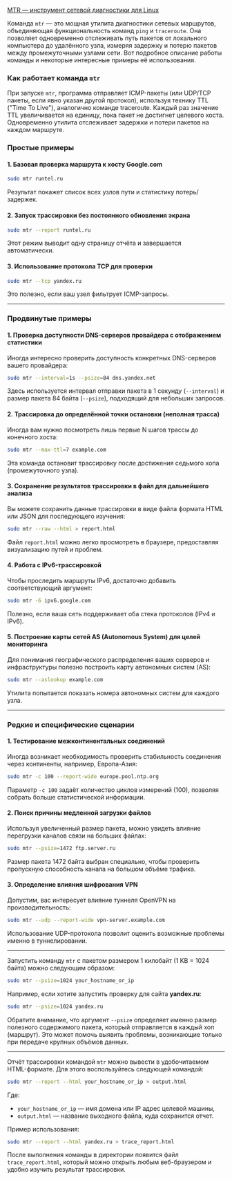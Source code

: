 [MTR — инструмент сетевой диагностики для Linux](https://blog.sedicomm.com/2018/07/06/mtr-instrument-setevoj-diagnostiki-dlya-linux/)

Команда `mtr` — это мощная утилита диагностики сетевых маршрутов, объединяющая функциональность команд `ping` и `traceroute`. Она позволяет одновременно отслеживать путь пакетов от локального компьютера до удалённого узла, измеряя задержку и потерю пакетов между промежуточными узлами сети. Вот подробное описание работы команды и некоторые интересные примеры её использования.

### Как работает команда `mtr`

При запуске `mtr`, программа отправляет ICMP-пакеты (или UDP/TCP пакеты, если явно указан другой протокол), используя технику TTL ("Time To Live"), аналогично команде traceroute. Каждый раз значение TTL увеличивается на единицу, пока пакет не достигнет целевого хоста. Одновременно утилита отслеживает задержки и потери пакетов на каждом маршруте.

### Простые примеры

#### 1. Базовая проверка маршрута к хосту Google.com
```bash
sudo mtr runtel.ru
```
Результат покажет список всех узлов пути и статистику потерь/задержек.

#### 2. Запуск трассировки без постоянного обновления экрана
```bash
sudo mtr --report runtel.ru
```
Этот режим выводит одну страницу отчёта и завершается автоматически.

#### 3. Использование протокола TCP для проверки
```bash
sudo mtr --tcp yandex.ru
```
Это полезно, если ваш узел фильтрует ICMP-запросы.

---

### Продвинутые примеры

#### 1. Проверка доступности DNS-серверов провайдера с отображением статистики
Иногда интересно проверить доступность конкретных DNS-серверов вашего провайдера:
```bash
sudo mtr --interval=1s --psize=84 dns.yandex.net
```
Здесь используется интервал отправки пакета в 1 секунду (`--interval`) и размер пакета 84 байта (`--psize`), подходящий для небольших запросов.

#### 2. Трассировка до определённой точки остановки (неполная трасса)
Иногда вам нужно посмотреть лишь первые N шагов трассы до конечного хоста:
```bash
sudo mtr --max-ttl=7 example.com
```
Эта команда остановит трассировку после достижения седьмого хопа (промежуточного узла).

#### 3. Сохранение результатов трассировки в файл для дальнейшего анализа
Вы можете сохранить данные трассировки в виде файла формата HTML или JSON для последующего изучения:
```bash
sudo mtr --raw --html > report.html
```
Файл `report.html` можно легко просмотреть в браузере, предоставляя визуализацию путей и проблем.

#### 4. Работа с IPv6-трассировкой
Чтобы проследить маршруты IPv6, достаточно добавить соответствующий аргумент:
```bash
sudo mtr -6 ipv6.google.com
```
Полезно, если ваша сеть поддерживает оба стека протоколов (IPv4 и IPv6).

#### 5. Построение карты сетей AS (Autonomous System) для целей мониторинга
Для понимания географического распределения ваших серверов и инфраструктуры полезно построить карту автономных систем (AS):
```bash
sudo mtr --aslookup example.com
```
Утилита попытается показать номера автономных систем для каждого узла.

---

### Редкие и специфические сценарии

#### 1. Тестирование межконтинентальных соединений
Иногда возникает необходимость проверить стабильность соединения через континенты, например, Европа-Азия:
```bash
sudo mtr -c 100 --report-wide europe.pool.ntp.org
```
Параметр `-c 100` задаёт количество циклов измерений (100), позволяя собрать больше статистической информации.

#### 2. Поиск причины медленной загрузки файлов
Используя увеличенный размер пакета, можно увидеть влияние перегрузки каналов связи на больших файлах:
```bash
sudo mtr --psize=1472 ftp.server.ru
```
Размер пакета 1472 байта выбран специально, чтобы проверить пропускную способность канала на большом объёме трафика.

#### 3. Определение влияния шифрования VPN
Допустим, вас интересует влияние туннеля OpenVPN на производительность:
```bash
sudo mtr --udp --report-wide vpn-server.example.com
```
Использование UDP-протокола позволит оценить возможные проблемы именно в туннелировании.

---

Запустить команду `mtr` с пакетом размером 1 килобайт (1 KB = 1024 байта) можно следующим образом:

```bash
sudo mtr --psize=1024 your_hostname_or_ip
```

Например, если хотите запустить проверку для сайта **yandex.ru**:

```bash
sudo mtr --psize=1024 yandex.ru
```

Обратите внимание, что аргумент `--psize` определяет именно размер полезного содержимого пакета, который отправляется в каждый хоп (маршрут). Это может помочь выявить проблемы, возникающие только при передаче крупных объёмов данных.

---

Отчёт трассировки командой `mtr` можно вывести в удобочитаемом HTML-формате. Для этого воспользуйтесь следующей командой:

```bash
sudo mtr --report --html your_hostname_or_ip > output.html
```

Где:
- `your_hostname_or_ip` — имя домена или IP адрес целевой машины,
- `output.html` — название выходного файла, куда сохранится отчет.

Пример использования:

```bash
sudo mtr --report --html yandex.ru > trace_report.html
```

После выполнения команды в директории появится файл `trace_report.html`, который можно открыть любым веб-браузером и удобно изучить результат трассировки.


